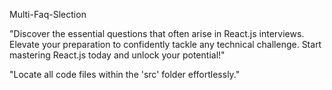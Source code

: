 Multi-Faq-Slection

"Discover the essential questions that often arise in React.js interviews. Elevate your preparation to confidently tackle any technical challenge. Start mastering React.js today and unlock your potential!"

"Locate all code files within the 'src' folder effortlessly."
